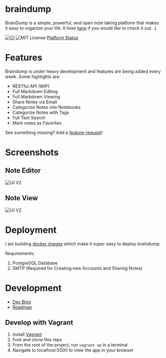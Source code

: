# braindump

BrainDump is a simple, powerful, and open note taking platform that makes it easy to organize your life. It lives [here](http://braindump.pw) if you would like to check it out. :)

[![CI](https://circleci.com/gh/levlaz/braindump.svg?style=shield&circle-token=:circle-token)](https://circleci.com/gh/levlaz/braindump)
![MIT License](https://img.shields.io/github/license/mashape/apistatus.svg)
[Platform Status](https://braindump.statusy.co)


# Features

Braindump is under heavy development and features are being added every week. Some highlights are:

* RESTful API (WIP)
* Full Markdown Editing
* Full Markdown Viewing
* Share Notes via Email
* Categorize Notes into Notebooks
* Categorize Notes with Tags
* Full Text Search
* Mark notes as Favorites

See something missing? Add a [feature-request](https://github.com/levlaz/braindump/issues)!

# Screenshots

## Note Editor
![UI V2](https://github.com/levlaz/braindump/blob/master/app/static/images/outer_edit.png)

## Note View
![UI V2](https://github.com/levlaz/braindump/blob/master/app/static/images/outer_preview.png)

# Deployment

I am building [docker images](https://hub.docker.com/r/levlaz/braindump/) which make it super easy to deploy braindump.

Requirements:

1. PostgreSQL Database
2. SMTP (Required for Creating new Accounts and Sharing Notes)

# Development

* [Dev Blog](https://levlaz.org/tag/braindump/)
* [Roadmap](https://github.com/levlaz/braindump/issues?q=is%3Aopen+is%3Aissue+label%3Afeature)

## Develop with Vagrant

1. Install [Vagrant](https://www.vagrantup.com/)
2. Fork and clone this repo
3. From the root of the project, run `vagrant up` in a terminal
4. Navigate to localhost:5000 to view the app in your browser

